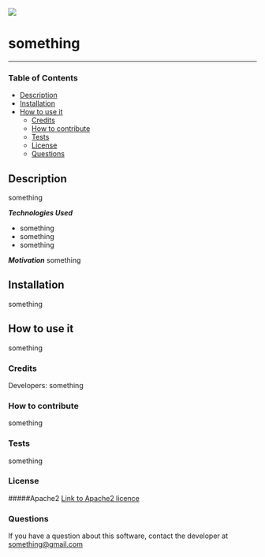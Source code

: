 [<img src="https://img.shields.io/badge/License-Apache2-%23cdd755.svg?style=flat-square">](<http://www.apache.org/licenses/LICENSE-2.0>)
# something <!-- omit in toc -->
--- 
### Table of Contents

- [Description](#description)
- [Installation](#installation)
- [How to use it](#how-to-use-it)
  - [Credits](#credits)
  - [How to contribute](#how-to-contribute)
  - [Tests](#tests)
  - [License](#license)
  - [Questions](#questions)

## Description
something

___Technologies Used___
- something
- something
- something


___Motivation___
something

## Installation
something

## How to use it
something


### Credits
Developers: something
### How to contribute
something

### Tests
something

### License
#####Apache2
[Link to Apache2 licence](http://www.apache.org/licenses/LICENSE-2.0)

### Questions
If you have a question about this software, contact the developer at
something@gmail.com

